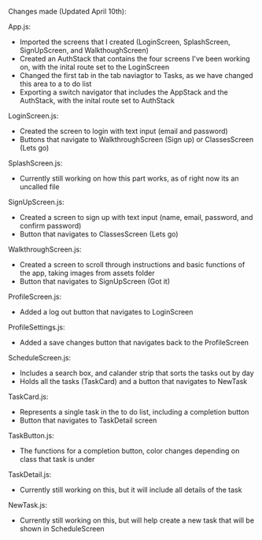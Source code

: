 Changes made (Updated April 10th):

App.js:
  * Imported the screens that I created (LoginScreen, SplashScreen, SignUpScreen, and WalkthoughScreen)
  * Created an AuthStack that contains the four screens I've been working on, with the inital route set to the LoginScreen
  * Changed the first tab in the tab naviagtor to Tasks, as we have changed this area to a to do list
  * Exporting a switch navigator that includes the AppStack and the AuthStack, with the inital route set to AuthStack
 
LoginScreen.js:
  * Created the screen to login with text input (email and password)
  * Buttons that navigate to WalkthroughScreen (Sign up) or ClassesScreen (Lets go)
  
SplashScreen.js:
  * Currently still working on how this part works, as of right now its an uncalled file

SignUpScreen.js:
  * Created a screen to sign up with text input (name, email, password, and confirm password)
  * Button that navigates to ClassesScreen (Lets go)

WalkthroughScreen.js:
  * Created a screen to scroll through instructions and basic functions of the app, taking images from assets folder
  * Button that navigates to SignUpScreen (Got it)
  
ProfileScreen.js:
  * Added a log out button that navigates to LoginScreen

ProfileSettings.js:
  * Added a save changes button that navigates back to the ProfileScreen

ScheduleScreen.js:
  * Includes a search box, and calander strip that sorts the tasks out by day
  * Holds all the tasks (TaskCard) and a button that navigates to NewTask

TaskCard.js:
  * Represents a single task in the to do list, including a completion button
  * Button that navigates to TaskDetail screen
  
TaskButton.js:
  * The functions for a completion button, color changes depending on class that task is under
  
TaskDetail.js:
  * Currently still working on this, but it will include all details of the task
  
NewTask.js:
  * Currently still working on this, but will help create a new task that will be shown in ScheduleScreen
